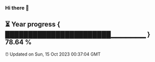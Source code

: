 ### Hi there 👋
⏳ Year progress { ███████████████████████▁▁▁▁▁▁▁ } 78.64 %
---
⏰ Updated on Sun, 15 Oct 2023 00:37:04 GMT

